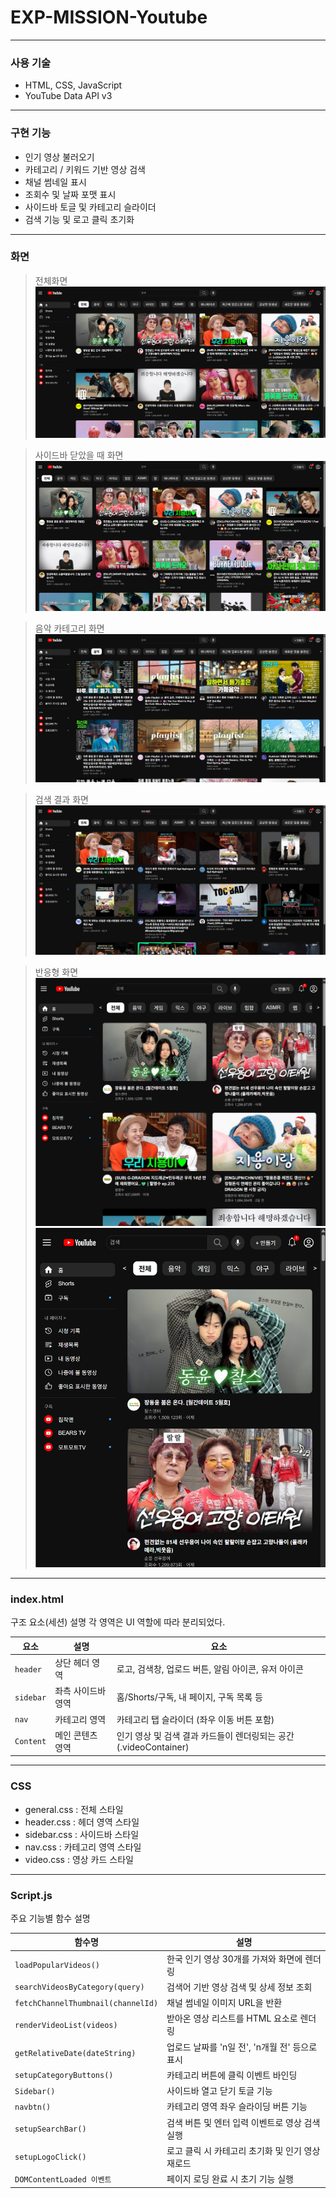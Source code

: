 # EXP-MISSION-Youtube

---

### 사용 기술

- HTML, CSS, JavaScript
- YouTube Data API v3

---

### 구현 기능

- 인기 영상 불러오기
- 카테고리 / 키워드 기반 영상 검색
- 채널 썸네일 표시
- 조회수 및 날짜 포맷 표시
- 사이드바 토글 및 카테고리 슬라이더
- 검색 기능 및 로고 클릭 초기화

---
### 화면
> 전체화면
![전체화면](image/image.png)

> 사이드바 닫았을 때 화면
![사이드바 닫았을 때](image/image-1.png)

> 음악 카테고리 화면
![음악 카테고리 화면](image/image-2.png)

> 검색 결과 화면
![검색했을 때 화면](image/image-3.png)

> 반응형 화면
![반응형 화면-1](image/image-4.png)
![반응형 화면-2](image/image-5.png)
---

### index.html

구조 요소(세션) 설명
각 영역은 UI 역할에 따라 분리되었다.

| 요소      | 설명               | 요소                                                              |
| --------- | ------------------ | ----------------------------------------------------------------- |
| `header`  | 상단 헤더 영역     | 로고, 검색창, 업로드 버튼, 알림 아이콘, 유저 아이콘               |
| `sidebar` | 좌측 사이드바 영역 | 홈/Shorts/구독, 내 페이지, 구독 목록 등                           |
| `nav`     | 카테고리 영역      | 카테고리 탭 슬라이더 (좌우 이동 버튼 포함)                        |
| `Content` | 메인 콘텐츠 영역   | 인기 영상 및 검색 결과 카드들이 렌더링되는 공간 (.videoContainer) |

---

### CSS

- general.css : 전체 스타일
- header.css : 헤더 영역 스타일
- sidebar.css : 사이드바 스타일
- nav.css : 카테고리 영역 스타일
- video.css : 영상 카드 스타일

---

### Script.js

주요 기능별 함수 설명

| 함수명                             | 설명                                             |
| ---------------------------------- | ------------------------------------------------ |
| `loadPopularVideos()`              | 한국 인기 영상 30개를 가져와 화면에 렌더링       |
| `searchVideosByCategory(query)`    | 검색어 기반 영상 검색 및 상세 정보 조회          |
| `fetchChannelThumbnail(channelId)` | 채널 썸네일 이미지 URL을 반환                    |
| `renderVideoList(videos)`          | 받아온 영상 리스트를 HTML 요소로 렌더링          |
| `getRelativeDate(dateString)`      | 업로드 날짜를 'n일 전', 'n개월 전' 등으로 표시   |
| `setupCategoryButtons()`           | 카테고리 버튼에 클릭 이벤트 바인딩               |
| `Sidebar()`                        | 사이드바 열고 닫기 토글 기능                     |
| `navbtn()`                         | 카테고리 영역 좌우 슬라이딩 버튼 기능            |
| `setupSearchBar()`                 | 검색 버튼 및 엔터 입력 이벤트로 영상 검색 실행   |
| `setupLogoClick()`                 | 로고 클릭 시 카테고리 초기화 및 인기 영상 재로드 |
| `DOMContentLoaded 이벤트`          | 페이지 로딩 완료 시 초기 기능 실행               |
